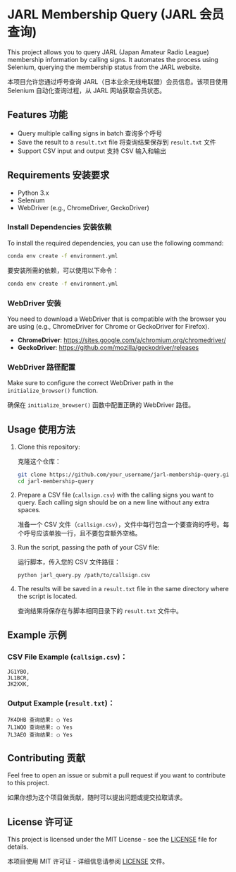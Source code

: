 
# JARL Membership Query (JARL 会员查询)

This project allows you to query JARL (Japan Amateur Radio League) membership information by calling signs. It automates the process using Selenium, querying the membership status from the JARL website.

本项目允许您通过呼号查询 JARL（日本业余无线电联盟）会员信息。该项目使用 Selenium 自动化查询过程，从 JARL 网站获取会员状态。

## Features 功能

- Query multiple calling signs in batch 查询多个呼号
- Save the result to a `result.txt` file 将查询结果保存到 `result.txt` 文件
- Support CSV input and output 支持 CSV 输入和输出

## Requirements 安装要求

- Python 3.x
- Selenium
- WebDriver (e.g., ChromeDriver, GeckoDriver)

### Install Dependencies 安装依赖

To install the required dependencies, you can use the following command:

```bash
conda env create -f environment.yml
```

要安装所需的依赖，可以使用以下命令：

```bash
conda env create -f environment.yml
```

### WebDriver 安装

You need to download a WebDriver that is compatible with the browser you are using (e.g., ChromeDriver for Chrome or GeckoDriver for Firefox).

- **ChromeDriver**: https://sites.google.com/a/chromium.org/chromedriver/
- **GeckoDriver**: https://github.com/mozilla/geckodriver/releases

### WebDriver 路径配置

Make sure to configure the correct WebDriver path in the `initialize_browser()` function.

确保在 `initialize_browser()` 函数中配置正确的 WebDriver 路径。

## Usage 使用方法

1. Clone this repository:

   克隆这个仓库：

   ```bash
   git clone https://github.com/your_username/jarl-membership-query.git
   cd jarl-membership-query
   ```

2. Prepare a CSV file (`callsign.csv`) with the calling signs you want to query. Each calling sign should be on a new line without any extra spaces.

   准备一个 CSV 文件（`callsign.csv`），文件中每行包含一个要查询的呼号。每个呼号应该单独一行，且不要包含额外空格。

3. Run the script, passing the path of your CSV file:

   运行脚本，传入您的 CSV 文件路径：

   ```bash
   python jarl_query.py /path/to/callsign.csv
   ```

4. The results will be saved in a `result.txt` file in the same directory where the script is located.

   查询结果将保存在与脚本相同目录下的 `result.txt` 文件中。

## Example 示例

### CSV File Example (`callsign.csv`)：

```
JG1YBO,
JL1BCR,
JK2XXK,
```

### Output Example (`result.txt`)：

```
7K4DHB 查询结果: ○ Yes
7L1WQO 查询结果: ○ Yes
7L3AEO 查询结果: ○ Yes
```

## Contributing 贡献

Feel free to open an issue or submit a pull request if you want to contribute to this project.

如果你想为这个项目做贡献，随时可以提出问题或提交拉取请求。

## License 许可证

This project is licensed under the MIT License - see the [LICENSE](LICENSE) file for details.

本项目使用 MIT 许可证 - 详细信息请参阅 [LICENSE](LICENSE) 文件。
